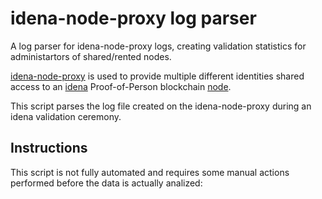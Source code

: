 # idena-node-proxy log parser
A log parser for idena-node-proxy logs, creating validation statistics for administartors of shared/rented nodes.

[idena-node-proxy](https://github.com/idena-network/idena-node-proxy) is used to provide multiple different identities shared access to an [idena](https://idena.io) Proof-of-Person blockchain [node](https://github.com/idena-network/idena-go).

This script parses the log file created on the idena-node-proxy during an idena validation ceremony.

## Instructions

This script is not fully automated and requires some manual actions performed before the data is actually analized:

